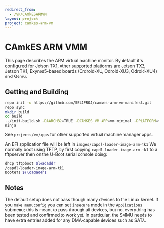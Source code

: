 ```yaml
---
redirect_from:
  - /VM/CAmkESARMVM
layout: project
project: camkes-arm-vm
---
```


# CAmkES ARM VMM
 This page describes the ARM virtual machine monitor. By default it's configured for Jetson TX1, other supported platforms are Jetson TX2, Jetson TK1, Exynos5-based boards (Ordroid-XU, Odroid-XU3, Odroid-XU4) and Qemu.

## Getting and Building
```bash
repo init -u https://github.com/SEL4PROJ/camkes-arm-vm-manifest.git
repo sync
mkdir build
cd build
../init-build.sh -DAARCH32=TRUE -DCAMKES_VM_APP=vm_minimal -DPLATFORM=tk1
ninja
```

See `projects/vm/apps` for other supported virtual machine manager apps.

An EFI application file will be left in `images/capdl-loader-image-arm-tk1` We normally boot using TFTP, by first copying `capdl-loader-image-arm-tk1` to a tftpserver then on the U-Boot serial console doing:
```bash
dhcp tftpboot $loadaddr
/capdl-loader-image-arm-tk1
bootefi ${loadaddr}
```

## Notes
 The default setup does not pass though many devices to the Linux kernel. If you `make menuconfig` you can set `insecure` mode in the `Applications` submenu; this is meant to pass through all devices, but not
everything has been tested and confirmed to work yet. In particular, the SMMU needs to have extra entries added for any DMA-capable devices such as SATA.
